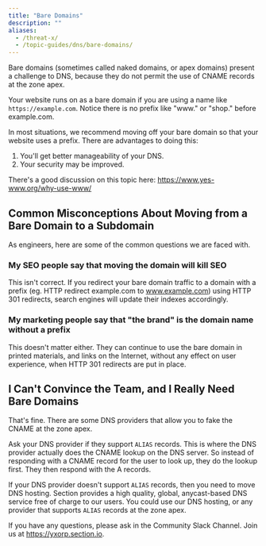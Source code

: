 ```yaml
---
title: "Bare Domains"
description: ""
aliases:
  - /threat-x/
  - /topic-guides/dns/bare-domains/
---
```


Bare domains (sometimes called naked domains, or apex domains) present a challenge to DNS, because they do not permit the use of CNAME records at the zone apex.

Your website runs on as a bare domain if you are using a name like `https://example.com`. Notice there is no prefix like "www." or "shop." before example.com.

In most situations, we recommend moving off your bare domain so that your website uses a prefix. There are advantages to doing this:

1. You'll get better manageability of your DNS.
1. Your security may be improved.

There's a good discussion on this topic here: https://www.yes-www.org/why-use-www/

## Common Misconceptions About Moving from a Bare Domain to a Subdomain

As engineers, here are some of the common questions we are faced with.

### My SEO people say that moving the domain will kill SEO

This isn't correct. If you redirect your bare domain traffic to a domain with a prefix (eg. HTTP redirect example.com to www.example.com) using HTTP 301 redirects, search engines will update their indexes accordingly.

### My marketing people say that "the brand" is the domain name without a prefix

This doesn't matter either. They can continue to use the bare domain in printed materials, and links on the Internet, without any effect on user experience, when HTTP 301 redirects are put in place.

## I Can't Convince the Team, and I Really Need Bare Domains

That's fine. There are some DNS providers that allow you to fake the CNAME at the zone apex.

Ask your DNS provider if they support `ALIAS` records. This is where the DNS provider actually does the CNAME lookup on the DNS server. So instead of responding with a CNAME record for the user to look up, they do the lookup first. They then respond with the A records.

If your DNS provider doesn't support `ALIAS` records, then you need to move DNS hosting. Section provides a high quality, global, anycast-based DNS service free of charge to our users. You could use our DNS hosting, or any provider that supports `ALIAS` records at the zone apex.

If you have any questions, please ask in the Community Slack Channel. Join us at https://yxorp.section.io.